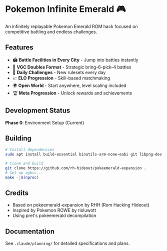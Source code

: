 # Pokemon Infinite Emerald 🎮

An infinitely replayable Pokemon Emerald ROM hack focused on competitive battling and endless challenges.

## Features
- 🏟️ **Battle Facilities in Every City** - Jump into battles instantly
- 🎯 **VGC Doubles Format** - Strategic bring-6-pick-4 battles  
- 🎲 **Daily Challenges** - New rulesets every day
- 📈 **ELO Progression** - Skill-based matchmaking
- 🌍 **Open World** - Start anywhere, level scaling included
- 🏆 **Meta Progression** - Unlock rewards and achievements

## Development Status
**Phase 0**: Environment Setup (Current)

## Building
```bash
# Install dependencies
sudo apt install build-essential binutils-arm-none-eabi git libpng-dev

# Clone and build
git clone https://github.com/rh-hideout/pokeemerald-expansion .
# Set up agbcc...
make -j$(nproc)
```

## Credits
- Based on pokeemerald-expansion by RHH (Rom Hacking Hideout)
- Inspired by Pokemon ROWE by rioluwott
- Using pret's pokeemerald decompilation

## Documentation
See `.claude/planning/` for detailed specifications and plans.
